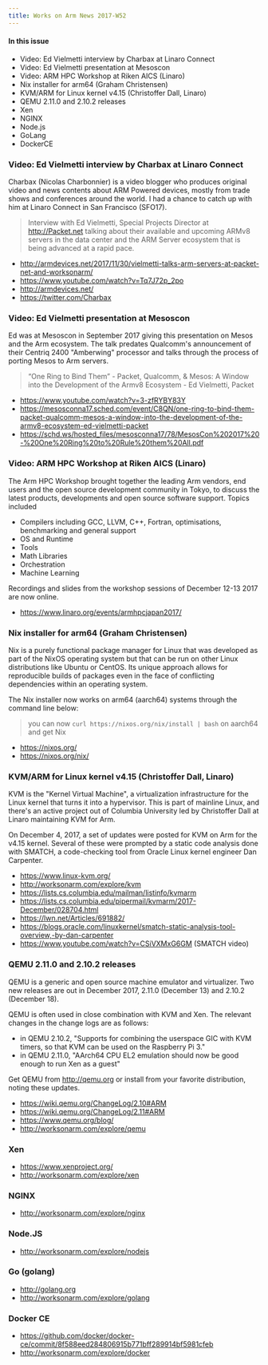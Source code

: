 ```yaml
---
title: Works on Arm News 2017-W52
---
```


#### In this issue

* Video: Ed Vielmetti interview by Charbax at Linaro Connect
* Video: Ed Vielmetti presentation at Mesoscon
* Video: ARM HPC Workshop at Riken AICS (Linaro)
* Nix installer for arm64 (Graham Christensen)
* KVM/ARM for Linux kernel v4.15 (Christoffer Dall, Linaro)
* QEMU 2.11.0 and 2.10.2 releases
* Xen 
* NGINX
* Node.js
* GoLang
* DockerCE

### Video: Ed Vielmetti interview by Charbax at Linaro Connect

Charbax (Nicolas Charbonnier) is a video blogger who produces
original video and news contents about ARM Powered devices, mostly
from trade shows and conferences around the world. I had
a chance to catch up with him at Linaro Connect in San Francisco
(SFO17).

> Interview with Ed Vielmetti, Special Projects Director at
http://Packet.net talking about their available and upcoming ARMv8
servers in the data center and the ARM Server ecosystem that is
being advanced at a rapid pace.

* http://armdevices.net/2017/11/30/vielmetti-talks-arm-servers-at-packet-net-and-worksonarm/
* https://www.youtube.com/watch?v=Tq7J72p_2po
* http://armdevices.net/
* https://twitter.com/Charbax

### Video: Ed Vielmetti presentation at Mesoscon

Ed was at Mesoscon in September 2017 giving this presentation
on Mesos and the Arm ecosystem. The talk predates Qualcomm's
announcement of their Centriq 2400 "Amberwing" processor and
talks through the process of porting Mesos to Arm servers.

> “One Ring to Bind Them” - Packet, Qualcomm, & Mesos: A Window
into the Development of the Armv8 Ecosystem - Ed Vielmetti, Packet

* https://www.youtube.com/watch?v=3-zfRYBY83Y
* https://mesosconna17.sched.com/event/C8QN/one-ring-to-bind-them-packet-qualcomm-mesos-a-window-into-the-development-of-the-armv8-ecosystem-ed-vielmetti-packet
* https://schd.ws/hosted_files/mesosconna17/78/MesosCon%202017%20-%20One%20Ring%20to%20Rule%20them%20All.pdf

### Video: ARM HPC Workshop at Riken AICS (Linaro)

The Arm HPC Workshop brought together the leading Arm vendors,
end users and the open source development community in Tokyo, to
discuss the latest products, developments and open source software
support. Topics included

* Compilers including GCC, LLVM, C++, Fortran, optimisations, benchmarking and general support
* OS and Runtime
* Tools
* Math Libraries
* Orchestration
* Machine Learning

Recordings and slides from the workshop sessions of December 12-13 2017
are now online.

* https://www.linaro.org/events/armhpcjapan2017/

### Nix installer for arm64 (Graham Christensen)

Nix is a purely functional package manager for Linux that was developed
as part of the NixOS operating system but that can be
run on other Linux distributions like Ubuntu or CentOS.
Its unique approach allows for reproducible builds of
packages even in the face of conflicting dependencies
within an operating system.

The Nix installer now works on arm64 (aarch64) systems
through the command line below:

> you can now `curl https://nixos.org/nix/install | bash` on aarch64 and get Nix

* https://nixos.org/
* https://nixos.org/nix/

### KVM/ARM for Linux kernel v4.15 (Christoffer Dall, Linaro)

KVM is the "Kernel Virtual Machine", a virtualization infrastructure
for the Linux kernel that turns it into a hypervisor. This is part
of mainline Linux, and there's an active project out of Columbia 
University led by Christoffer Dall at Linaro maintaining KVM for
Arm.

On December 4, 2017, a set of updates were posted for KVM on Arm
for the v4.15 kernel. Several of these were prompted by a static
code analysis done with SMATCH, a code-checking tool from Oracle
Linux kernel engineer Dan Carpenter.

* https://www.linux-kvm.org/
* http://worksonarm.com/explore/kvm
* https://lists.cs.columbia.edu/mailman/listinfo/kvmarm
* https://lists.cs.columbia.edu/pipermail/kvmarm/2017-December/028704.html
* https://lwn.net/Articles/691882/
* https://blogs.oracle.com/linuxkernel/smatch-static-analysis-tool-overview,-by-dan-carpenter
* https://www.youtube.com/watch?v=CSiVXMxG6GM (SMATCH video)

### QEMU 2.11.0 and 2.10.2 releases

QEMU is a generic and open source machine emulator and virtualizer.
Two new releases are out in December 2017, 2.11.0 (December 13) and
2.10.2 (December 18).

QEMU is often used in close combination with KVM and Xen. The relevant
changes in the change logs are as follows:

* in QEMU 2.10.2, "Supports for combining the userspace GIC with KVM timers, so that KVM can be used on the Raspberry Pi 3."
* in QEMU 2.11.0, "AArch64 CPU EL2 emulation should now be good enough to run Xen as a guest"

Get QEMU from http://qemu.org or install from your
favorite distribution, noting these updates.

* https://wiki.qemu.org/ChangeLog/2.10#ARM
* https://wiki.qemu.org/ChangeLog/2.11#ARM
* https://www.qemu.org/blog/
* http://worksonarm.com/explore/qemu

### Xen

* https://www.xenproject.org/
* http://worksonarm.com/explore/xen

### NGINX

* http://worksonarm.com/explore/nginx

### Node.JS

* http://worksonarm.com/explore/nodejs

### Go (golang)

* http://golang.org
* http://worksonarm.com/explore/golang

### Docker CE

* https://github.com/docker/docker-ce/commit/8f588eed284806915b771bff289914bf5981cfeb
* http://worksonarm.com/explore/docker

